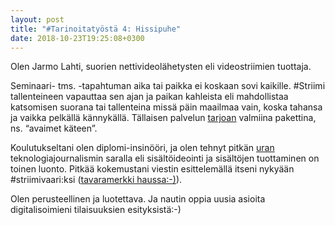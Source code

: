 ```yaml
---
layout: post
title: "#Tarinoitatyöstä 4: Hissipuhe"
date: 2018-10-23T19:25:08+0300
---
```


Olen Jarmo Lahti, suorien nettivideolähetysten eli videostriimien tuottaja.

Seminaari- tms. -tapahtuman aika tai paikka ei koskaan sovi kaikille. #Striimi tallenteineen vapauttaa sen ajan ja paikan kahleista eli mahdollistaa katsomisen suorana tai tallenteina missä päin maailmaa vain, koska tahansa ja vaikka pelkällä kännykällä. Tällaisen palvelun [tarjoan](https://www.infocrea.fi/tarjous/) valmiina pakettina, ns. “avaimet käteen”.

Koulutukseltani olen diplomi-insinööri, ja olen tehnyt pitkän [uran](https://www.infocrea.fi/cv/) teknologiajournalismin saralla eli sisältöideointi ja sisältöjen tuottaminen on toinen luonto. Pitkää kokemustani viestin esittelemällä itseni nykyään #striimivaari:ksi ([tavaramerkki haussa:-)](https://www.flickr.com/photos/jarmolahti/44608160445)).

Olen perusteellinen ja luotettava. Ja nautin oppia uusia asioita digitalisoimieni tilaisuuksien esityksistä:-)

